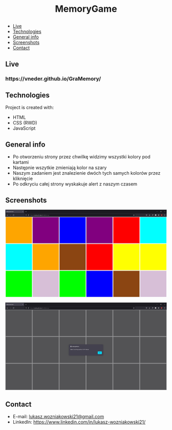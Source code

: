 <h1 alig="center">
  <p align="center">
     MemoryGame
  </p>
</h1>

* [Live](#live)
* [Technologies](#technologies)
* [General info](#general-info)
* [Screenshots](#screenshots)
* [Contact](#contact)

## Live
<h3> https://vneder.github.io/GraMemory/ </h3>

## Technologies
Project is created with:
* HTML
* CSS (RWD)
* JavaScript

## General info
* Po otworzeniu strony przez chwilkę widzimy wszystki kolory pod kartami
* Następnie wszytkie zmieniają kolor na szary
* Naszym zadaniem jest znalezienie dwóch tych samych kolorów przez kliknięcie
* Po odkryciu całej strony wyskakuje alert z naszym czasem

## Screenshots

<p align="center">
  <img src="screen1.jpg" alt="Screenshot1">
</p>

<p align="center">
  <img src="screen2.jpg" alt="Screenshot2">
</p>

## Contact
* E-mail: lukasz.wozniakowski21@gmail.com
* LinkedIn: https://www.linkedin.com/in/lukasz-wozniakowski21/

